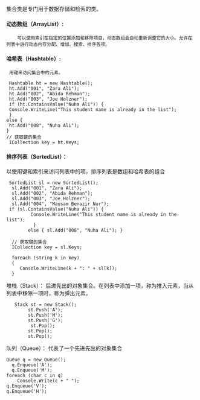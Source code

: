 集合类是专门用于数据存储和检索的类。 
#### 动态数组（ArrayList）: 
        可以使用索引在指定的位置添加和移除项目，动态数组会自动重新调整它的大小。允许在列表中进行动态内存分配、增加、搜索、排序各项。
        
#### 哈希表（Hashtable）: 
     用键来访问集合中的元素。 
     

```
 Hashtable ht = new Hashtable();
 ht.Add("001", "Zara Ali");
 ht.Add("002", "Abida Rehman");
 ht.Add("003", "Joe Holzner");
 if (ht.ContainsValue("Nuha Ali")) {
 Console.WriteLine("This student name is already in the list");
 } 
else {
 ht.Add("008", "Nuha Ali"); 
} 
// 获取键的集合
 ICollection key = ht.Keys;
```
#### 排序列表（SortedList）： 
以使用键和索引来访问列表中的项，排序列表是数组和哈希表的组合 
   ```
    SortedList sl = new SortedList();
     sl.Add("001", "Zara Ali");
     sl.Add("002", "Abida Rehman");
     sl.Add("003", "Joe Holzner");
     sl.Add("004", "Mausam Benazir Nur");
    if (sl.ContainsValue("Nuha Ali")) {
            Console.WriteLine("This student name is already in the list");
             }
           else { sl.Add("008", "Nuha Ali"); }

     // 获取键的集合
     ICollection key = sl.Keys;

     foreach (string k in key)
     {
        Console.WriteLine(k + ": " + sl[k]);
     }
```
堆栈（Stack）： 后进先出的对象集合。在列表中添加一项，称为推入元素，当从列表中移除一项时，称为弹出元素。
``` 
   Stack st = new Stack();
        st.Push('A');
        st.Push('M');
        st.Push('G');
         st.Pop();
        st.Pop();
        st.Pop();
```
队列（Queue）： 代表了一个先进先出的对象集合 
``` 
Queue q = new Queue();
  q.Enqueue('A');
  q.Enqueue('M');
foreach (char c in q) 
    Console.Write(c + " "); 
q.Enqueue('V'); 
q.Enqueue('H');
```
